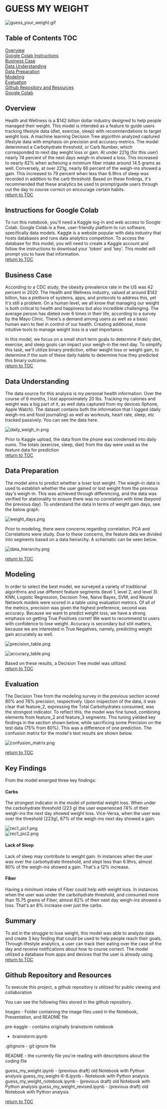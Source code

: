 # GUESS MY WEIGHT 

![guess_your_weight.gif](images/guess_your_weight.gif)

## Table of Contents TOC
[Overview](#overview)<br />
[Google Colab Instructions](#instructions-for-google-colab)<br />
[Business Case](#business-case)<br />
[Data Understanding](#data-understanding)<br />
[Data Preparation](#data-preparation)<br />
[Modeling](#modeling)<br />
[Evaluation](#evaluation)<br />
[Github Repository and Resources](#github-repository-and-resources)<br />
[Google Colab](https://colab.research.google.com/github/bennettandrewm/guess_my_weight/blob/master/guess_my_weight_notebook.ipynb)<br />


## Overview
Health and Wellness is a $142 billion dollar industry designed to help people managed their weight. This model is intended as a feature to guide users tracking lifestyle data (diet, exercise, sleep) with recommendations to target weight loss.  A machine learning Decision Tree algorithm analyzed captured lifestyle data with emphasis on precision and accuracy metrics. The model determined a Carbohydrate threshold, or Carb Number, which corresponded to next day weight loss or gain. At under 221g (for this user) nearly 74 percent of the next days weigh-in showed a loss. This increased to nearly 82% when acheiving a minimum fiber intake around 14.5 grams as well. Conversely, at over 221g, nearly 66 percent of the weigh-ins showed a gain. This increased to 79 percent when less than 6.9hrs of sleep was recorded in addition to the carb threshold. Based on these findings, it's recommended that these analytics be used to prompt/guide users through out the day to course correct on encourage certain habits. <br />
[return to TOC](#table-of-contents-TOC)

## Instructions for Google Colab
To run this notebook, you'll need a Kaggle log-in and web access to Google Colab. Google Colab is a free, user-friendly platform to run software, specifically data models. Kaggle is a website popular with data industry that hosts databases and runs data analytics competition. To access the database for this model, you will need to create a Kaggle account and follow the instructions to download your 'token' and 'key'. This model will prompt you to have that information. <br /> 
[return to TOC](#table-of-contents-TOC)

## Business Case
According to a CDC study, the obesity prevalence rate in the US was 42 percent in 2020. The Health and Wellness industry, valued at around $142 billion, has a plethora of systems, apps, and protocols to address this, yet it's still a problem. On a human level, we all know that managing our weight is both critical to health and happiness but also incredible challenging. The average person has dieted over 6 times in their life, according to a survey by the Mayo Clinic. There's a demand among users as well as a basic human earn to feel in control of our health. Creating additional, more intuitive tools to manage weight loss is a vast importance.

In this model, we focus on a small short term goals to determine if daily diet, exercise, and sleep goals can impact your weigh-in the next day. To simplify this task, we'll utilize binary prediction, either weight loss or weight gain, to determine if the sum of these daily habits to determine how they predicted this binary outcome.<br />
[return to TOC](#table-of-contents-TOC)

## Data Understanding
The data source for this analysis is my personal health information. Over the course of 6 months, I lost approximately 20 lbs. Tracking my calories and weight was a big part of it, as well data captured from my devices (Iphone, Apple Watch). The dataset contains both the information that I logged (daily weigh-ins and food journaling) as well as workouts, heart rate, sleep, etc tracked passively. You can see the data here.

![daily_weigh_in.png](images/daily_weigh_in.png)

Prior to Kaggle upload, the data from the phone was condensed into daily sums. The totals (exercise, sleep, diet) from the day were used as the feature data for prediction <br />
[return to TOC](#table-of-contents-TOC)

## Data Preparation
The model aims to predict whether a loser lost weight. The wiegh-in data is used to establish whether the user gained or lost weight from the previous day's weigh-in. This was achieved through differencing, and the data was verified for stationality to ensure there was no correlation with time (beyond the previous day). To understand the data in terms of weight gain days, see the below graph.

![weight_days.png](images/weight_days.png)<br />

Prior to modeling, there were concerns regarding correlation. PCA and Correlations were study. Due to these concerns, the feature data we divided into segments based on a data heirarchy. A schematic can be seen below.

![data_hierarchy.png](images/data_heirarchy.png)<br />

[return to TOC](#table-of-contents-TOC)

## Modeling
In order to select the best model, we surveyed a variety of traditional algorithms and use different feature segments (level 1, level 2, and level 3). KNN, Logistic Regression, Decision Tree, Naive Bayes, SVM, and Neural Network models were scored in a table using evaluation metrics. Of all of the metrics, precision was given the highest preference, second was accuracy. Because we want to predict weight loss, we have a strong emphasis on getting True Positives corret! We want to recommend to users with confidence to lose weight. Accuracy is secondary but still matters, because we are interested in True Negatives, namely, predicting weight gain accurately as well.

![precision_table.png](images/precision_table.png)<br />

![accuracy_table.png](images/accuracy_table.png)<br />

Based on these results, a Decision Tree model was utilized.<br />
[return to TOC](#table-of-contents-TOC)

## Evaluation
The Decision Tree from the modeling survey in the previous section scored 80% and 78% precision, respectively. Upon inspection of the data, it was clear that feature_2, expressing the Total Carbohydrates consumed, was the strongest indicator. To reflect this, the model was fine tuned, combining elements from feature_2 and feature_3 segments. This tuning yielded key findings in the section shown below, while sacrificing some Precision on the test data (75% from 80%). This was a difference of one prediction. The confusion matrix for the model's test results are shown below.<br />

![confusion_matrix.png](images/confusion_matrix.png)<br />

[return to TOC](#table-of-contents-TOC)

## Key Findings
From the model emerged three key findings:

#### Carbs
The strongest indicator in the model of potential weight loss. When under the carbohydrate threshold (223 g) the user experienced 74% of their weigh-ins the next day showed weight loss. Vice-Versa, when the user was over the threshold (223g), 67% of the weigh-ins next day showed a gain.

![rec1_pic1.png](images/rec1_pic1.png)<br />
![rec1_pic2.png](images/rec1_pic2.png)<br />

#### Lack of Sleep
Lack of sleep may contribute to weight gain. In instances when the user was over the carbohydrate threshold, and slept less than 6.9hrs, almost 80% of the weigh-ins showed a gain. That's a 12% increase.

#### Fiber
Having a minimum intake of Fiber could help with weight loss. In instances when the user was under the carbohydrate threshold, and consumed more than 15.75 grams of Fiber, almost 82% of their next day weigh-ins showed a loss. That's an 8% increase over just the carbs.


##  Summary
To aid in the struggle to lose weight, this model was able to analyze data and create 3 key finding that could be used to help people reach their goals. Through lifestyle analytics, a user can track their eating over the case of the day and receive notifications about how to course correct. The model utilized a database from apps and devices that the user is already using. <br />
[return to TOC](#table-of-contents-TOC)

## Github Repository and Resources
To execute this project, a github repository is utilized for public viewing and collaboration

You can see the following files stored in the github repository.

Images - Folder containing the image files used in the Notebook, Presentation, and README file

pre-kaggle - contains originally brainstorm notebook
- brainstorm.ipynb

.gitignore - git ignore file

README - the currently file you're reading with descriptions about the coding file

guess_my_weight.ipynb - (previous draft) old Notebook with Python analysis
guess_my_weight-6-8.ipynb - Notebook with Python analysis
guess_my_weight_notebook.ipynb - (previous draft) old Notebook with Python analysis
guess_my_weight_revised.ipynb - (previous draft) old Notebook with Python analysis

[return to TOC](#table-of-contents-TOC)

